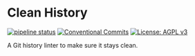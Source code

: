 # Clean History
[![pipeline status](https://gitlab.com/DeveloperC/clean_history/badges/main/pipeline.svg)](https://gitlab.com/DeveloperC/clean_history/-/commits/main) [![Conventional Commits](https://img.shields.io/badge/Conventional%20Commits-1.0.0-yellow.svg)](https://conventionalcommits.org) [![License: AGPL v3](https://img.shields.io/badge/License-AGPLv3-blue.svg)](https://www.gnu.org/licenses/agpl-3.0)

A Git history linter to make sure it stays clean.

